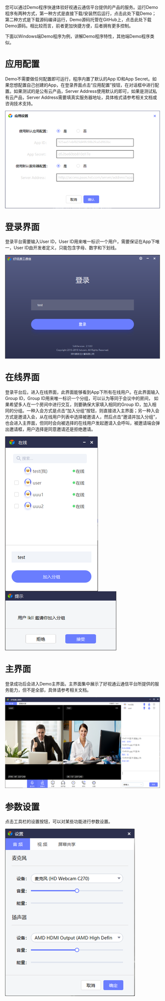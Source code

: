 您可以通过Demo程序快速体验好视通云通信平台提供的产品的服务。运行Demo程序有两种方式，第一种方式是直接下载/安装然后运行，点击此处下载Demo； 第二种方式是下载源码编译运行，Demo源码托管在GitHub上，点击此处下载Demo源码。相比较而言，前者更加快捷方便，后者拥有更多控制。

下面以Windows端Demo程序为例，讲解Demo程序特性，其他端Demo程序类似。

# 应用配置
Demo不需要做任何配置即可运行，程序内置了默认的App ID和App Secret。如果您想配置自己创建的App，在登录界面点击“应用配置”按钮，在对话框中进行配置。如果测试的是公有云产品，Server Address使用默认的即可，如果是测试私有云产品，Server Address需要填真实服务器地址，具体格式请参考相关文档或咨询技术支持。

<img alt="demo_app_setting.png" src="https://raw.githubusercontent.com/paas-hst/Documentation/master/cn/images/platform/demo_app_setting.png" align="center" />

# 登录界面
登录平台需要输入User ID，User ID用来唯一标识一个用户，需要保证在App下唯一，User ID由开发者定义，只能包含字母、数字和下划线。

<img alt="demo_login.png" src="https://raw.githubusercontent.com/paas-hst/Documentation/master/cn/images/platform/demo_login.png" align="center" />

# 在线界面
登录平台后，进入在线界面，此界面能够看到App下所有在线用户。在此界面输入Group ID，Group ID用来唯一标识一个分组，可以认为等同于会议中的房间， 如果希望多人在一个房间中进行交互，则要确保大家填入相同的Group ID，加入相同的分组。一种入会方式是点击“加入分组”按钮，则直接进入主界面；另一种入会方式是邀请入会，从在线用户列表中选择被邀请人，然后点击“邀请并加入分组”，也会进入主界面，但同时会向被选择的在线用户发起邀请入会呼叫，被邀请端会弹出邀请框，用户选择是同意邀请还是拒绝邀请。

<img alt="demo_online.png" src="https://raw.githubusercontent.com/paas-hst/Documentation/master/cn/images/platform/demo_online.png" align="center" />
<img alt="demo_invite.png" src="https://raw.githubusercontent.com/paas-hst/Documentation/master/cn/images/platform/demo_invite.png" align="center" />

# 主界面
登录成功后会进入Demo主界面。主界面集中展示了好视通云通信平台所提供的服务能力，但不是全部，具体请参考相关文档。

<img alt="demo_main.png" src="https://raw.githubusercontent.com/paas-hst/Documentation/master/cn/images/platform/demo_main.png" align="center" />

# 参数设置
点击工具栏的设置按钮，可以对某些功能进行参数设置。

<img alt="demo_setting.png" src="https://raw.githubusercontent.com/paas-hst/Documentation/master/cn/images/platform/demo_setting.png" align="center" />
